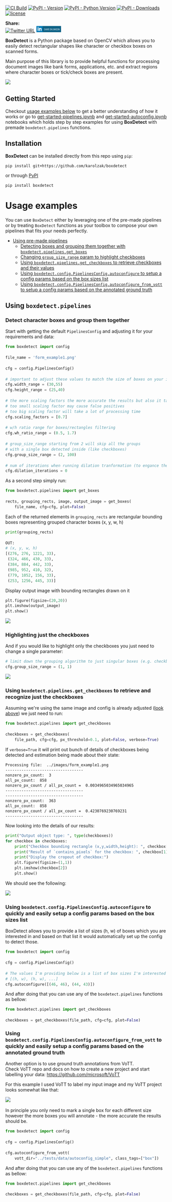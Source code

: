 [![CI Build](https://github.com/karolzak/boxdetect/workflows/CI%20Build/badge.svg)](https://github.com/karolzak/boxdetect/actions?query=workflow%3A%22CI+Build%22)
[![PyPI - Version](https://img.shields.io/pypi/v/boxdetect.svg "PyPI version")](https://pypi.org/project/boxdetect/) 
[![PyPI - Python Version](https://img.shields.io/pypi/pyversions/boxdetect)](https://pypi.org/project/boxdetect/)
[![PyPI - Downloads](https://img.shields.io/pypi/dm/boxdetect)](https://pypi.org/project/boxdetect/)
[![license](https://img.shields.io/github/license/mashape/apistatus.svg?maxAge=2592000)](https://github.com/karolzak/boxdetect/blob/master/LICENSE)

**Share:**  
[![Twitter URL](https://img.shields.io/twitter/url?url=https%3A%2F%2Fgithub.com%2karolzak%2Fboxdetect)](http://twitter.com/share?text=Check%20out%20BoxDetect%20Python%20package%20which%20helps%20you%20extract%20rectangular%20boxes%20from%20images&url=https://github.com/karolzak/boxdetect/&hashtags=python,computervision,boxesdetection,shapesdetection,opencv)
[![LinkedIn URL](images/linkedin_share4.png)](http://www.linkedin.com/shareArticle?mini=true&url=https://github.com/karolzak/boxdetect&title=Boxdetect%20python%20package)


**BoxDetect** is a Python package based on OpenCV which allows you to easily detect rectangular shapes like character or checkbox boxes on scanned forms.

Main purpose of this library is to provide helpful functions for processing document images like bank forms, applications, etc. and extract regions where character boxes or tick/check boxes are present.

![](https://raw.githubusercontent.com/karolzak/boxdetect/master/images/example1.png)


## Getting Started

Checkout [usage examples below](#Usage-examples) to get a better understanding of how it works or go to [get-started-pipelines.ipynb](https://github.com/karolzak/boxdetect/blob/master/notebooks/get-started-pipelines.ipynb) and [get-started-autoconfig.ipynb](https://github.com/karolzak/boxdetect/blob/master/notebooks/get-started-autoconfig.ipynb) notebooks which holds step by step examples for using **BoxDetect** with premade `boxdetect.pipelines` functions.

## Installation

**BoxDetect** can be installed directly from this repo using `pip`:

```
pip install git+https://github.com/karolzak/boxdetect
```

or through [PyPI](https://pypi.org/project/boxdetect/)

```
pip install boxdetect
```

# Usage examples

You can use `BoxDetect` either by leveraging one of the pre-made pipelines or by treating `BoxDetect` functions as your toolbox to compose your own pipelines that fits your needs perfectly.

- [Using pre-made pipelines](#Using-`boxdetect.pipelines`)  
    - [Detecting boxes and grouping them together with `boxdetect.pipelines.get_boxes`](#Detect-character-boxes-and-group-them-together)  
    - [Changing `group_size_range` param to highlight checkboxes](#Highlighting-just-the-checkboxes)  
    - [Using `boxdetect.pipelines.get_checkboxes` to retrieve checkboxes and their values](#Using-`boxdetect.pipelines.get_checkboxes`-to-retrieve-and-recognize-just-the-checkboxes)  
    - [Using `boxdetect.config.PipelinesConfig.autoconfigure` to setup a config params based on the box sizes list](#Using-`boxdetect.config.PipelinesConfig.autoconfigure`-to-quickly-and-easily-setup-a-config-params-based-on-the-box-sizes-list)  
    - [Using `boxdetect.config.PipelinesConfig.autoconfigure_from_vott` to setup a config params based on the annotated ground truth](#Using-`boxdetect.config.PipelinesConfig.autoconfigure_from_vott`-to-quickly-and-easily-setup-a-config-params-based-on-the-annotated-ground-truth)  


## Using `boxdetect.pipelines`

### Detect character boxes and group them together

Start with getting the default `PipelinesConfig` and adjusting it for your requirements and data:
```python
from boxdetect import config

file_name = 'form_example1.png'

cfg = config.PipelinesConfig()

# important to adjust these values to match the size of boxes on your image
cfg.width_range = (30,55)
cfg.height_range = (25,40)

# the more scaling factors the more accurate the results but also it takes more time to processing
# too small scaling factor may cause false positives
# too big scaling factor will take a lot of processing time
cfg.scaling_factors = [0.7]

# w/h ratio range for boxes/rectangles filtering
cfg.wh_ratio_range = (0.5, 1.7)

# group_size_range starting from 2 will skip all the groups
# with a single box detected inside (like checkboxes)
cfg.group_size_range = (2, 100)

# num of iterations when running dilation tranformation (to engance the image)
cfg.dilation_iterations = 0
```

As a second step simply run:
```python
from boxdetect.pipelines import get_boxes

rects, grouping_rects, image, output_image = get_boxes(
    file_name, cfg=cfg, plot=False)
```

Each of the returned elements in `grouping_rects` are rectangular bounding boxes representing grouped character boxes (x, y, w, h)
```python
print(grouping_rects)

OUT:
# (x, y, w, h)
[(276, 276, 1221, 33),
 (324, 466, 430, 33),
 (384, 884, 442, 33),
 (985, 952, 410, 32),
 (779, 1052, 156, 33),
 (253, 1256, 445, 33)]
```

Display output image with bounding rectangles drawn on it
```python
plt.figure(figsize=(20,20))
plt.imshow(output_image)
plt.show()
```

![](https://raw.githubusercontent.com/karolzak/boxdetect/master/images/example1.png)

### Highlighting just the checkboxes

And if you would like to highlight only the checkboxes you just need to change a single parameter:
```python
# limit down the grouping algorithm to just singular boxes (e.g. checkboxes)
cfg.group_size_range = (1, 1)
```

![](https://raw.githubusercontent.com/karolzak/boxdetect/master/images/checkbox-example.jpg)

### Using `boxdetect.pipelines.get_checkboxes` to retrieve and recognize just the checkboxes

Assuming we're using the same image and config is already adjusted ([look above](#Detect-character-boxes-and-group-them-together)) we just need to run:

```python
from boxdetect.pipelines import get_checkboxes

checkboxes = get_checkboxes(
    file_path, cfg=cfg, px_threshold=0.1, plot=False, verbose=True)
```
If `verbose=True` it will print out bunch of details of checkboxes being detected and estimation being made about their state:
```
Processing file:  ../images/form_example1.png
----------------------------------
nonzero_px_count:  3
all_px_count:  858
nonzero_px_count / all_px_count =  0.0034965034965034965
----------------------------------
----------------------------------
nonzero_px_count:  363
all_px_count:  858
nonzero_px_count / all_px_count =  0.4230769230769231
----------------------------------
```

Now looking into the details of our results:
```python
print("Output object type: ", type(checkboxes))
for checkbox in checkboxes:
    print("Checkbox bounding rectangle (x,y,width,height): ", checkbox[0])
    print("Result of `contains_pixels` for the checkbox: ", checkbox[1])
    print("Display the cropout of checkbox:")
    plt.figure(figsize=(1,1))
    plt.imshow(checkbox[2])
    plt.show()
```
We should see the following:

![](https://raw.githubusercontent.com/karolzak/boxdetect/master/images/checkboxes-details.jpg)


### Using `boxdetect.config.PipelinesConfig.autoconfigure` to quickly and easily setup a config params based on the box sizes list

BoxDetect allows you to provide a list of sizes (h, w) of boxes which you are interested in and based on that list it would automatically set up the config to detect those.

```python
from boxdetect import config

cfg = config.PipelinesConfig()

# The values I'm providing below is a list of box sizes I'm interested in and want to focus on
# [(h, w), (h, w), ...]
cfg.autoconfigure([(46, 46), (44, 43)])
```

And after doing that you can use any of the `boxdetect.pipelines` functions as bellow:

```python
from boxdetect.pipelines import get_checkboxes

checkboxes = get_checkboxes(file_path, cfg=cfg, plot=False)
```

### Using `boxdetect.config.PipelinesConfig.autoconfigure_from_vott` to quickly and easily setup a config params based on the annotated ground truth

Another option is to use ground truth annotations from VoTT.  
Check VoTT repo and docs on how to create a new project and start labelling your data: https://github.com/microsoft/VoTT

For this example I used VoTT to label my input image and my VoTT project looks somewhat like that:

![](https://raw.githubusercontent.com/karolzak/boxdetect/master/images/vott1.jpg)

In principle you only need to mark a single box for each different size however the more boxes you will annotate - the more accurate the results should be.

```python
from boxdetect import config

cfg = config.PipelinesConfig()

cfg.autoconfigure_from_vott(
    vott_dir="../tests/data/autoconfig_simple", class_tags=["box"])
```

And after doing that you can use any of the `boxdetect.pipelines` functions as bellow:

```python
from boxdetect.pipelines import get_checkboxes

checkboxes = get_checkboxes(file_path, cfg=cfg, plot=False)
```
